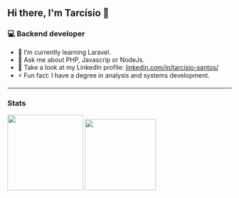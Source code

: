 ## Hi there, I'm Tarcísio 👋

### 💻 Backend developer

-	:elephant: I’m currently learning Laravel.
- 💬  Ask me about PHP, Javascrip or NodeJs.
-  :busts_in_silhouette:  Take a look at my LinkedIn profile: [linkedin.com/in/tarcisio-santos/](https://www.linkedin.com/in/tarc%C3%ADsio-santos-j%C3%BAnior-b40382115/)
- ⚡ Fun fact: I have a degree in analysis and systems development.

<hr />

### Stats

<div>
<img height="170em" src="https://github-readme-stats.vercel.app/api?username=tarcisiodev1&layout=compact&show_icons=true&theme=dark" />
 <img height="160em" src="https://github-readme-stats.vercel.app/api/top-langs/?username=tarcisiodev1&layout=compact&langs_count=6&theme=dark&hide=scss,tex,makefile" />
</div>
 
